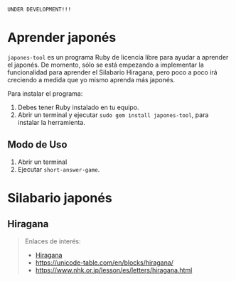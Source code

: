 
```
UNDER DEVELOPMENT!!!
```

# Aprender japonés

`japones-tool` es un programa Ruby de licencia libre para ayudar a aprender el japonés.
De momento, sólo se está empezando a implementar la funcionalidad para aprender el Silabario Hiragana, pero poco a poco irá creciendo a medida que yo mismo aprenda más japonés.

Para instalar el programa:
1. Debes tener Ruby instalado en tu equipo.
2. Abrir un terminal y ejecutar `sudo gem install japones-tool`, para instalar la herramienta.

## Modo de Uso

1. Abrir un terminal
2. Ejecutar `short-answer-game`.

# Silabario japonés

## Hiragana

> Enlaces de interés:
> * [Hiragana](https://unicode-table.com/en/blocks/hiragana/)
> * https://unicode-table.com/en/blocks/hiragana/
> * https://www.nhk.or.jp/lesson/es/letters/hiragana.html
